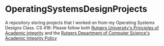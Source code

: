 # OperatingSystemsDesignProjects
A repository storing projects that I worked on from my Operating Systems Designs Class.
CS 416: Please follow both [Rutgers University's Principles of Academic Integrity](http://academicintegrity.rutgers.edu/) and the [Rutgers Department of Computer Science's Academic Integrity Policy](https://www.cs.rutgers.edu/academics/undergraduate/academic-integrity-policy)
